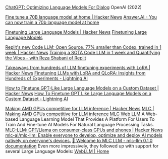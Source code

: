 
[ChatGPT: Optimizing Language Models For Dialog](https://openai.com/blog/chatgpt)
OpenAI (2022)

[Fine tune a 70B language model at home | Hacker News](https://news.ycombinator.com/item?id=39635483)
[Answer.AI - You can now train a 70b language model at home](https://www.answer.ai/posts/2024-03-06-fsdp-qlora.html)

[Finetuning Large Language Models | Hacker News](https://news.ycombinator.com/item?id=35666201)
[Finetuning Large Language Models](https://magazine.sebastianraschka.com/p/finetuning-large-language-models)

[Replit's new Code LLM: Open Source, 77% smaller than Codex, trained in 1 week | Hacker News](https://news.ycombinator.com/item?id=35803435)
[Training a SOTA Code LLM in 1 week and Quantifying the Vibes - with Reza Shabani of Replit](https://www.latent.space/p/reza-shabani#details)

[Takeaways from hundreds of LLM finetuning experiments with LoRA | Hacker News](https://news.ycombinator.com/item?id=37870930)
[Finetuning LLMs with LoRA and QLoRA: Insights from Hundreds of Experiments - Lightning AI](https://lightning.ai/pages/community/lora-insights/)

[How to Finetune GPT-Like Large Language Models on a Custom Dataset | Hacker News](https://news.ycombinator.com/item?id=36068850)
[How To Finetune GPT Like Large Language Models on a Custom Dataset - Lightning AI](https://lightning.ai/blog/how-to-finetune-gpt-like-large-language-models-on-a-custom-dataset/)

[Making AMD GPUs competitive for LLM inference | Hacker News](https://news.ycombinator.com/item?id=37066522)
[MLC | Making AMD GPUs competitive for LLM inference](https://blog.mlc.ai/2023/08/09/Making-AMD-GPUs-competitive-for-LLM-inference)
[MLC Web LLM](https://mlc.ai/web-llm/)
A Web-based Language Learning Model That Provides A Platform For Users To Train And Fine-tune AI Models For Natural Language Processing Tasks.
[MLC-LLM: GPT/Llama on consumer-class GPUs and phones | Hacker News](https://news.ycombinator.com/item?id=35763483)
[mlc-ai/mlc-llm: Enable everyone to develop, optimize and deploy AI models natively on everyone's devices.](https://github.com/mlc-ai/mlc-llm)
[👋 Welcome to MLC LLM - mlc-llm 0.1.0 documentation](https://llm.mlc.ai/docs/)
Even more impressively, they followed up with support for several Large Language Models:
[WebLLM | Home](https://webllm.mlc.ai/)
